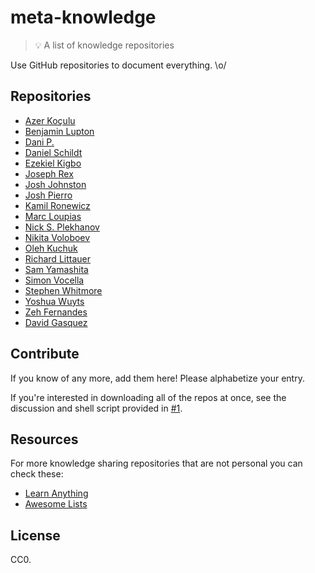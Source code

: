 # meta-knowledge

> 💡 A list of knowledge repositories

Use GitHub repositories to document everything. \o/

## Repositories

- [Azer Koçulu](https://github.com/azer/notebook)
- [Benjamin Lupton](https://github.com/balupton/learnings)
- [Dani P.](https://github.com/daniphilia/knowledge)
- [Daniel Schildt](https://github.com/d2s/knowledge)
- [Ezekiel Kigbo](https://github.com/theatlasroom/tidbits)
- [Joseph Rex](https://github.com/josephrexme/knowledge)
- [Josh Johnston](https://github.com/joshwnj/knowledge)
- [Josh Pierro](https://github.com/joshpierro/knowledge)
- [Kamil Ronewicz](https://github.com/galileo/knowledge)
- [Marc Loupias](https://github.com/MarcLoupias/memo-dev)
- [Nick S. Plekhanov](https://github.com/nicksp/til)
- [Nikita Voloboev](https://github.com/nikitavoloboev/knowledge)
- [Oleh Kuchuk](https://github.com/hzlmn/week-learning)
- [Richard Littauer](https://github.com/RichardLitt/knowledge)
- [Sam Yamashita](https://github.com/sotayamashita/knowledge)
- [Simon Vocella](https://github.com/voxsim/knowledge)
- [Stephen Whitmore](https://github.com/noffle/wisdom)
- [Yoshua Wuyts](https://github.com/yoshuawuyts/knowledge)
- [Zeh Fernandes](https://github.com/zehfernandes/dailylog)
- [David Gasquez](https://github.com/davidgasquez/handbook)

## Contribute

If you know of any more, add them here! Please alphabetize your entry.

If you're interested in downloading all of the repos at once, see the discussion and shell script provided in [#1](https://github.com/RichardLitt/meta-knowledge/issues/1).

## Resources

For more knowledge sharing repositories that are not personal you can check these:

- [Learn Anything](https://github.com/learn-anything/learn-anything)
- [Awesome Lists](https://github.com/sindresorhus/awesome)

## License

CC0.
